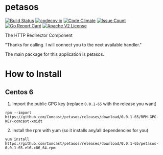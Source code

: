 # petasos

[![Build Status](https://travis-ci.org/Comcast/petasos.svg?branch=master)](https://travis-ci.org/Comcast/petasos) 
[![codecov.io](http://codecov.io/github/Comcast/petasos/coverage.svg?branch=master)](http://codecov.io/github/Comcast/petasos?branch=master)
[![Code Climate](https://codeclimate.com/github/Comcast/petasos/badges/gpa.svg)](https://codeclimate.com/github/Comcast/petasos)
[![Issue Count](https://codeclimate.com/github/Comcast/petasos/badges/issue_count.svg)](https://codeclimate.com/github/Comcast/petasos)
[![Go Report Card](https://goreportcard.com/badge/github.com/Comcast/petasos)](https://goreportcard.com/report/github.com/Comcast/petasos)
[![Apache V2 License](http://img.shields.io/badge/license-Apache%20V2-blue.svg)](https://github.com/Comcast/petasos/blob/master/LICENSE)

The HTTP Redirector Component

"Thanks for calling. I will connect you to the next available handler."

The main package for this application is petasos.

# How to Install

## Centos 6

1. Import the public GPG key (replace `0.0.1-65` with the release you want)

```
rpm --import https://github.com/Comcast/petasos/releases/download/0.0.1-65/RPM-GPG-KEY-comcast-xmidt
```

2. Install the rpm with yum (so it installs any/all dependencies for you)

```
yum install https://github.com/Comcast/petasos/releases/download/0.0.1-65/petasos-0.0.1-65.el6.x86_64.rpm
```
